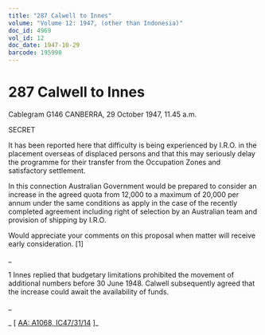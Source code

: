 ```yaml
---
title: "287 Calwell to Innes"
volume: "Volume 12: 1947, (other than Indonesia)"
doc_id: 4969
vol_id: 12
doc_date: 1947-10-29
barcode: 195998
---
```


# 287 Calwell to Innes

Cablegram G146 CANBERRA, 29 October 1947, 11.45 a.m.

SECRET

It has been reported here that difficulty is being experienced by I.R.O. in the placement overseas of displaced persons and that this may seriously delay the programme for their transfer from the Occupation Zones and satisfactory settlement.

In this connection Australian Government would be prepared to consider an increase in the agreed quota from 12,000 to a maximum of 20,000 per annum under the same conditions as apply in the case of the recently completed agreement including right of selection by an Australian team and provision of shipping by I.R.O.

Would appreciate your comments on this proposal when matter will receive early consideration. [1]

_

1 Innes replied that budgetary limitations prohibited the movement of additional numbers before 30 June 1948. Calwell subsequently agreed that the increase could await the availability of funds.

_

_ [ [AA: A1068, IC47/31/14](http://www.naa.gov.au/cgi-bin/Search?O=I&Number=195998) ]_
